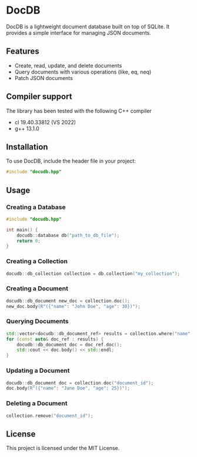 # DocDB

DocDB is a lightweight document database built on top of SQLite. It provides a simple interface for managing JSON documents.

## Features

- Create, read, update, and delete documents
- Query documents with various operations (like, eq, neq)
- Patch JSON documents

## Compiler support

The library has been tested with the following C++ compiler

- cl 19.40.33812 (VS 2022)
- g++ 13.1.0

## Installation

To use DocDB, include the header file in your project:

```cpp
#include "docudb.hpp"
```

## Usage

### Creating a Database

```cpp
#include "docudb.hpp"

int main() {
    docudb::database db("path_to_db_file");
    return 0;
}
```

### Creating a Collection

```cpp
docudb::db_collection collection = db.collection("my_collection");
```

### Creating a Document

```cpp
docudb::db_document new_doc = collection.doc();
new_doc.body(R"({"name": "John Doe", "age": 30})");
```

### Querying Documents

```cpp
std::vector<docudb::db_document_ref> results = collection.where("name", docudb::ops::like{"John%"});
for (const auto& doc_ref : results) {
    docudb::db_document doc = doc_ref.doc();
    std::cout << doc.body() << std::endl;
}
```

### Updating a Document

```cpp
docudb::db_document doc = collection.doc("document_id");
doc.body(R"({"name": "Jane Doe", "age": 25})");
```

### Deleting a Document

```cpp
collection.remove("document_id");
```

## License

This project is licensed under the MIT License.
